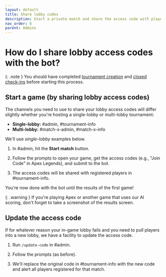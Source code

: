 ```yaml
---
layout: default
title: Share lobby codes
description: Start a private match and share the access code with players
nav_order: 6
parent: Admins
---
```


# How do I share lobby access codes with the bot?

{: .note }
You should have completed [tournament creation](/docs/admins/create.html) and [closed check-ins](/docs/admins/check-ins.html) before starting this process.

## Start a game (by sharing lobby access codes)

The channels you need to use to share your lobby access codes will differ slightly whether you're hosting a single-lobby or multi-lobby tournament:

* **Single-lobby:** #admin, #tournament-info
* **Multi-lobby:** #match-x-admin, #match-x-info

We'll use *single-lobby* examples below.

1.  In #admin, hit the **Start match** button.

2.  Follow the prompts to open your game, get the access codes (e.g., "Join Code" in Apex Legends), and submit to the bot.

3.  The access codes will be shared with registered players in #tournament-info.

You're now done with the bot until the results of the first game!

{: .warning }
If you're playing Apex or another game that uses our AI scoring, don't forget to take a screenshot of the results screen.

## Update the access code

If for whatever reason your in-game lobby fails and you need to pull players into a new lobby, we have a facility to update the access code.

1.  Run `/update-code` in #admin.

2.  Follow the prompts (as before).

3.  We'll replace the original code in #tournament-info with the new code and alert all players registered for that match.

